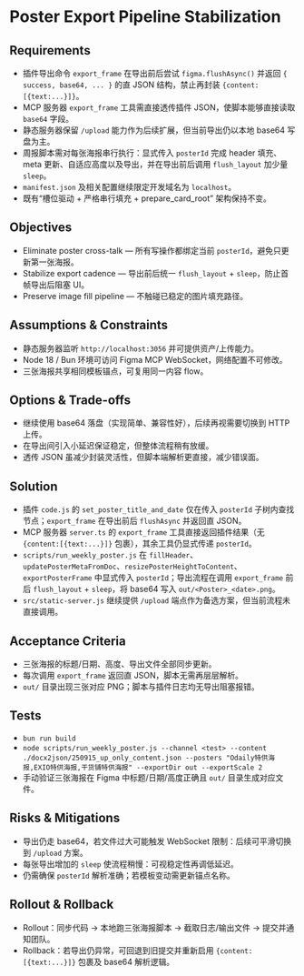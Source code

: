 # Poster Export Pipeline Stabilization

## Requirements
- 插件导出命令 `export_frame` 在导出前后尝试 `figma.flushAsync()` 并返回 `{ success, base64, ... }` 的直 JSON 结构，禁止再封装 `{content:[{text:...}]}`。
- MCP 服务器 `export_frame` 工具需直接透传插件 JSON，使脚本能够直接读取 `base64` 字段。
- 静态服务器保留 `/upload` 能力作为后续扩展，但当前导出仍以本地 base64 写盘为主。
- 周报脚本需对每张海报串行执行：显式传入 `posterId` 完成 header 填充、meta 更新、自适应高度以及导出，并在导出前后调用 `flush_layout` 加少量 `sleep`。
- `manifest.json` 及相关配置继续限定开发域名为 `localhost`。
- 既有“槽位驱动 + 严格串行填充 + prepare_card_root” 架构保持不变。

## Objectives
- Eliminate poster cross-talk — 所有写操作都绑定当前 `posterId`，避免只更新第一张海报。
- Stabilize export cadence — 导出前后统一 `flush_layout` + `sleep`，防止首帧导出后阻塞 UI。
- Preserve image fill pipeline — 不触碰已稳定的图片填充路径。

## Assumptions & Constraints
- 静态服务器监听 `http://localhost:3056` 并可提供资产/上传能力。
- Node 18 / Bun 环境可访问 Figma MCP WebSocket，网络配置不可修改。
- 三张海报共享相同模板锚点，可复用同一内容 flow。

## Options & Trade-offs
- 继续使用 base64 落盘（实现简单、兼容性好），后续再视需要切换到 HTTP 上传。
- 在导出间引入小延迟保证稳定，但整体流程稍有放缓。
- 透传 JSON 虽减少封装灵活性，但脚本端解析更直接，减少错误面。

## Solution
- 插件 `code.js` 的 `set_poster_title_and_date` 仅在传入 `posterId` 子树内查找节点；`export_frame` 在导出前后 `flushAsync` 并返回直 JSON。
- MCP 服务器 `server.ts` 的 `export_frame` 工具直接返回插件结果（无 `{content:[{text:...}]}` 包裹），其余工具仍显式传递 `posterId`。
- `scripts/run_weekly_poster.js` 在 `fillHeader`、`updatePosterMetaFromDoc`、`resizePosterHeightToContent`、`exportPosterFrame` 中显式传入 `posterId`；导出流程在调用 `export_frame` 前后 `flush_layout` + `sleep`，将 base64 写入 `out/<Poster>_<date>.png`。
- `src/static-server.js` 继续提供 `/upload` 端点作为备选方案，但当前流程未直接调用。

## Acceptance Criteria
- 三张海报的标题/日期、高度、导出文件全部同步更新。
- 每次调用 `export_frame` 返回直 JSON，脚本无需再层层解析。
- `out/` 目录出现三张对应 PNG；脚本与插件日志均无导出阻塞报错。

## Tests
- `bun run build`
- `node scripts/run_weekly_poster.js --channel <test> --content ./docx2json/250915_up_only_content.json --posters "Odaily特供海报,EXIO特供海报,干货铺特供海报" --exportDir out --exportScale 2`
- 手动验证三张海报在 Figma 中标题/日期/高度正确且 `out/` 目录生成对应文件。

## Risks & Mitigations
- 导出仍走 base64，若文件过大可能触发 WebSocket 限制：后续可平滑切换到 `/upload` 方案。
- 每张导出增加的 `sleep` 使流程稍慢：可视稳定性再调低延迟。
- 仍需确保 `posterId` 解析准确；若模板变动需更新锚点名称。

## Rollout & Rollback
- Rollout：同步代码 → 本地跑三张海报脚本 → 截取日志/输出文件 → 提交并通知团队。
- Rollback：若导出仍异常，可回退到旧提交并重新启用 `{content:[{text:...}]}` 包裹及 base64 解析逻辑。
